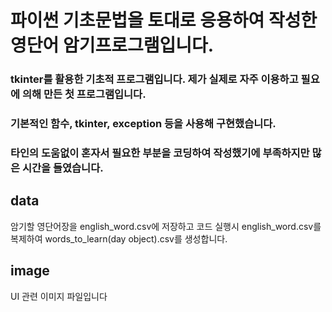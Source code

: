 # 파이썬 기초문법을 토대로 응용하여 작성한 영단어 암기프로그램입니다.
### tkinter를 활용한 기초적 프로그램입니다. 제가 실제로 자주 이용하고 필요에 의해 만든 첫 프로그램입니다.
### 기본적인 함수, tkinter, exception 등을 사용해 구현했습니다.
### 타인의 도움없이 혼자서 필요한 부분을 코딩하여 작성했기에 부족하지만 많은 시간을 들였습니다.

## data

암기할 영단어장을 english_word.csv에 저장하고
코드 실행시 english_word.csv를 복제하여 words_to_learn(day object).csv를 생성합니다.

## image 

UI 관련 이미지 파일입니다